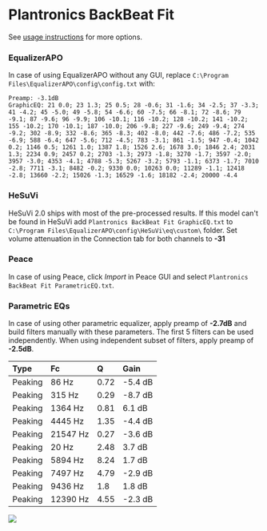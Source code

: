 # Plantronics BackBeat Fit
See [usage instructions](https://github.com/jaakkopasanen/AutoEq#usage) for more options.

### EqualizerAPO
In case of using EqualizerAPO without any GUI, replace `C:\Program Files\EqualizerAPO\config\config.txt`
with:
```
Preamp: -3.1dB
GraphicEQ: 21 0.0; 23 1.3; 25 0.5; 28 -0.6; 31 -1.6; 34 -2.5; 37 -3.3; 41 -4.2; 45 -5.0; 49 -5.8; 54 -6.6; 60 -7.5; 66 -8.1; 72 -8.6; 79 -9.1; 87 -9.6; 96 -9.9; 106 -10.1; 116 -10.2; 128 -10.2; 141 -10.2; 155 -10.2; 170 -10.1; 187 -10.0; 206 -9.8; 227 -9.6; 249 -9.4; 274 -9.2; 302 -8.9; 332 -8.6; 365 -8.3; 402 -8.0; 442 -7.6; 486 -7.2; 535 -6.9; 588 -6.4; 647 -5.6; 712 -4.5; 783 -3.1; 861 -1.5; 947 -0.4; 1042 0.2; 1146 0.5; 1261 1.0; 1387 1.8; 1526 2.6; 1678 3.0; 1846 2.4; 2031 1.3; 2234 0.9; 2457 0.2; 2703 -1.3; 2973 -1.8; 3270 -1.7; 3597 -2.0; 3957 -3.0; 4353 -4.1; 4788 -5.3; 5267 -3.2; 5793 -1.1; 6373 -1.7; 7010 -2.8; 7711 -3.1; 8482 -0.2; 9330 0.0; 10263 0.0; 11289 -1.1; 12418 -2.8; 13660 -2.2; 15026 -1.3; 16529 -1.6; 18182 -2.4; 20000 -4.4
```

### HeSuVi
HeSuVi 2.0 ships with most of the pre-processed results. If this model can't be found in HeSuVi add
`Plantronics BackBeat Fit GraphicEQ.txt` to `C:\Program Files\EqualizerAPO\config\HeSuVi\eq\custom\` folder.
Set volume attenuation in the Connection tab for both channels to **-31**

### Peace
In case of using Peace, click *Import* in Peace GUI and select `Plantronics BackBeat Fit ParametricEQ.txt`.

### Parametric EQs
In case of using other parametric equalizer, apply preamp of **-2.7dB** and build filters manually
with these parameters. The first 5 filters can be used independently.
When using independent subset of filters, apply preamp of **-2.5dB**.

| Type    | Fc       |    Q | Gain    |
|:--------|:---------|:-----|:--------|
| Peaking | 86 Hz    | 0.72 | -5.4 dB |
| Peaking | 315 Hz   | 0.29 | -8.7 dB |
| Peaking | 1364 Hz  | 0.81 | 6.1 dB  |
| Peaking | 4445 Hz  | 1.35 | -4.4 dB |
| Peaking | 21547 Hz | 0.27 | -3.6 dB |
| Peaking | 20 Hz    | 2.48 | 3.7 dB  |
| Peaking | 5894 Hz  | 8.24 | 1.7 dB  |
| Peaking | 7497 Hz  | 4.79 | -2.9 dB |
| Peaking | 9436 Hz  | 1.8  | 1.8 dB  |
| Peaking | 12390 Hz | 4.55 | -2.3 dB |

![](https://raw.githubusercontent.com/jaakkopasanen/AutoEq/master/results/rtings/avg/Plantronics%20BackBeat%20Fit/Plantronics%20BackBeat%20Fit.png)